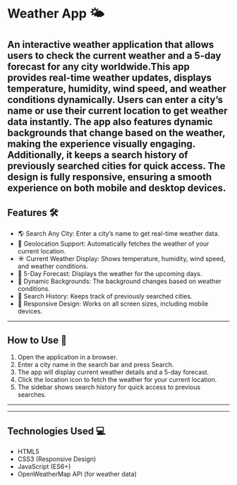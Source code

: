 
# Weather App 🌤️

An interactive weather application that allows users to check the current weather and a 5-day forecast for any city worldwide.This app provides real-time weather updates, displays temperature, humidity, wind speed, and weather conditions dynamically. Users can enter a city’s name or use their current location to get weather data instantly.
The app also features dynamic backgrounds that change based on the weather, making the experience visually engaging. Additionally, it keeps a search history of previously searched cities for quick access. The design is fully responsive, ensuring a smooth experience on both mobile and desktop devices.
------------
## Features 🛠️
 - 🌎 Search Any City: Enter a city’s name to get real-time weather data.
 - 📍 Geolocation Support: Automatically fetches the weather of your current location.
 - ☀️ Current Weather Display: Shows temperature, humidity, wind speed, and weather conditions.
 - 📅 5-Day Forecast: Displays the weather for the upcoming days.
 - 🎨 Dynamic Backgrounds: The background changes based on weather conditions.
 - 📜 Search History: Keeps track of previously searched cities.
 - 📱 Responsive Design: Works on all screen sizes, including mobile devices.
---
## How to Use 🚀
 1. Open the application in a browser.
 2. Enter a city name in the search bar and press Search.
 3. The app will display current weather details and a 5-day forecast.
 4. Click the location icon to fetch the weather for your current location.
 5. The sidebar shows search history for quick access to previous searches.
---

---
## Technologies Used 💻
-  HTML5
-  CSS3 (Responsive Design)
-  JavaScript (ES6+)
-  OpenWeatherMap API (for weather data)


